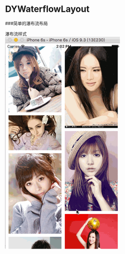 # DYWaterflowLayout
###简单的瀑布流布局

瀑布流样式<br>
![](https://github.com/dyy1993/DYWaterflowLayout/raw/master/demo.gif)
